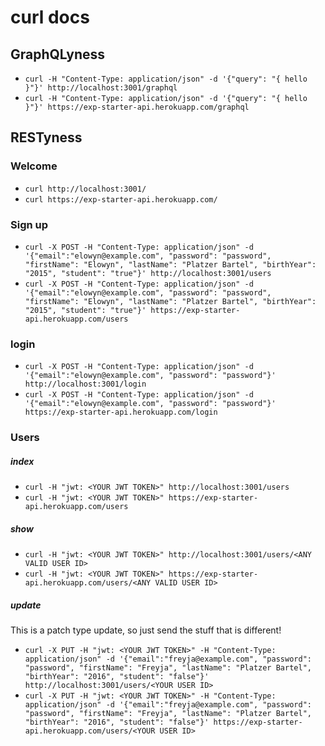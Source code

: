 # curl docs

## GraphQLyness

* `curl -H "Content-Type: application/json" -d '{"query": "{ hello }"}' http://localhost:3001/graphql`
* `curl -H "Content-Type: application/json" -d '{"query": "{ hello }"}' https://exp-starter-api.herokuapp.com/graphql`

## RESTyness

### Welcome
* `curl http://localhost:3001/`
* `curl https://exp-starter-api.herokuapp.com/`

### Sign up
* `curl -X POST -H "Content-Type: application/json" -d '{"email":"elowyn@example.com", "password": "password", "firstName": "Elowyn", "lastName": "Platzer Bartel", "birthYear": "2015", "student": "true"}' http://localhost:3001/users`
* `curl -X POST -H "Content-Type: application/json" -d '{"email":"elowyn@example.com", "password": "password", "firstName": "Elowyn", "lastName": "Platzer Bartel", "birthYear": "2015", "student": "true"}' https://exp-starter-api.herokuapp.com/users`

### login
* `curl -X POST -H "Content-Type: application/json" -d '{"email":"elowyn@example.com", "password": "password"}' http://localhost:3001/login`
* `curl -X POST -H "Content-Type: application/json" -d '{"email":"elowyn@example.com", "password": "password"}' https://exp-starter-api.herokuapp.com/login`

### Users
##### index
* `curl -H "jwt: <YOUR JWT TOKEN>" http://localhost:3001/users`
* `curl -H "jwt: <YOUR JWT TOKEN>" https://exp-starter-api.herokuapp.com/users`

##### show
* `curl -H "jwt: <YOUR JWT TOKEN>" http://localhost:3001/users/<ANY VALID USER ID>`
* `curl -H "jwt: <YOUR JWT TOKEN>" https://exp-starter-api.herokuapp.com/users/<ANY VALID USER ID>`

##### update
This is a patch type update, so just send the stuff that is different!

* `curl -X PUT -H "jwt: <YOUR JWT TOKEN>" -H "Content-Type: application/json" -d '{"email":"freyja@example.com", "password": "password", "firstName": "Freyja", "lastName": "Platzer Bartel", "birthYear": "2016", "student": "false"}' http://localhost:3001/users/<YOUR USER ID>`
* `curl -X PUT -H "jwt: <YOUR JWT TOKEN>" -H "Content-Type: application/json" -d '{"email":"freyja@example.com", "password": "password", "firstName": "Freyja", "lastName": "Platzer Bartel", "birthYear": "2016", "student": "false"}' https://exp-starter-api.herokuapp.com/users/<YOUR USER ID>`
